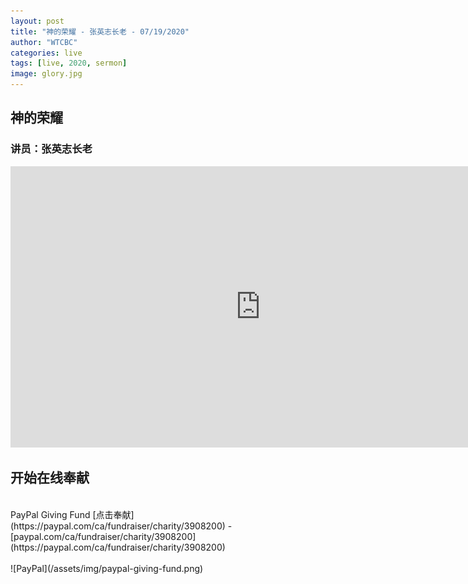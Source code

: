 ```yaml
---
layout: post
title: "神的荣耀 - 张英志长老 - 07/19/2020"
author: "WTCBC"
categories: live
tags: [live, 2020, sermon]
image: glory.jpg
---
```


## 神的荣耀

### 讲员：张英志长老

<iframe src="https://www.facebook.com/plugins/post.php?href=https%3A%2F%2Fwww.facebook.com%2Fwestcbc%2Fvideos%2F305832044112669%2F&show_text=true&width=552&appId=377664742243645&height=416" width="800" height="450" style="border:none;overflow:hidden" scrolling="no" frameborder="0" allowTransparency="true" allow="encrypted-media"></iframe>

## 开始在线奉献
<br/>
PayPal Giving Fund [点击奉献](https://paypal.com/ca/fundraiser/charity/3908200) - [paypal.com/ca/fundraiser/charity/3908200](https://paypal.com/ca/fundraiser/charity/3908200)
<br/>
<br/>
![PayPal](/assets/img/paypal-giving-fund.png)
